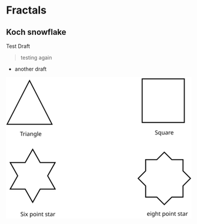 # Fractals
## Koch snowflake
Test
Draft
> testing again
* another draft

![Fractal Image](Harshitha_Fractals.svg)

